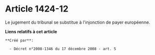 # Article 1424-12

Le jugement du tribunal se substitue à l'injonction de payer européenne.

**Liens relatifs à cet article**

	**Créé par**:

	  - Décret n°2008-1346 du 17 décembre 2008 - art. 5
